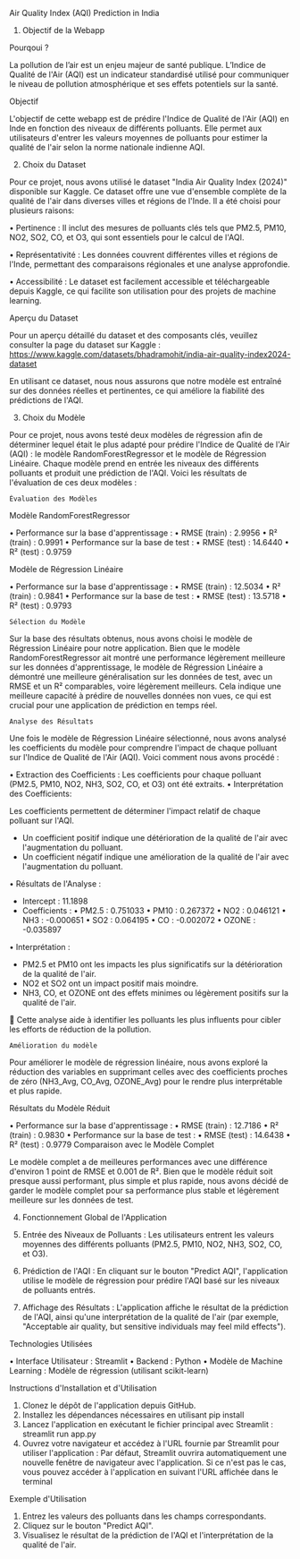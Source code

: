 Air Quality Index (AQI) Prediction in India


1.	Objectif de la Webapp

Pourqoui ?

La pollution de l’air est un enjeu majeur de santé publique. L’Indice de Qualité de l'Air (AQI) est un indicateur standardisé utilisé pour communiquer le niveau de pollution atmosphérique et ses effets potentiels sur la santé.

Objectif

L'objectif de cette webapp est de prédire l'Indice de Qualité de l'Air (AQI) en Inde en fonction des niveaux de différents polluants. Elle permet aux utilisateurs d'entrer les valeurs moyennes de polluants pour estimer la qualité de l'air selon la norme nationale indienne AQI.


2.	Choix du Dataset

Pour ce projet, nous avons utilisé le dataset "India Air Quality Index (2024)" disponible sur Kaggle. Ce dataset offre une vue d'ensemble complète de la qualité de l'air dans diverses villes et régions de l'Inde. Il a été choisi pour plusieurs raisons:

•	Pertinence : Il inclut des mesures de polluants clés tels que PM2.5, PM10, NO2, SO2, CO, et O3, qui sont essentiels pour le calcul de l'AQI.

•	Représentativité : Les données couvrent différentes villes et régions de l'Inde, permettant des comparaisons régionales et une analyse approfondie.

•	Accessibilité : Le dataset est facilement accessible et téléchargeable depuis Kaggle, ce qui facilite son utilisation pour des projets de machine learning.

Aperçu du Dataset

Pour un aperçu détaillé du dataset et des composants clés, veuillez consulter la page du dataset sur Kaggle : https://www.kaggle.com/datasets/bhadramohit/india-air-quality-index2024-dataset 

En utilisant ce dataset, nous nous assurons que notre modèle est entraîné sur des données réelles et pertinentes, ce qui améliore la fiabilité des prédictions de l'AQI.



3.	Choix du Modèle

Pour ce projet, nous avons testé deux modèles de régression afin de déterminer lequel était le plus adapté pour prédire l'Indice de Qualité de l'Air (AQI) : le modèle RandomForestRegressor et le modèle de Régression Linéaire. Chaque modèle prend en entrée les niveaux des différents polluants et produit une prédiction de l'AQI.
Voici les résultats de l'évaluation de ces deux modèles :

 	Évaluation des Modèles

Modèle RandomForestRegressor

•	Performance sur la base d'apprentissage :
•	RMSE (train) : 2.9956
•	R² (train) : 0.9991
•	Performance sur la base de test :
•	RMSE (test) : 14.6440
•	R² (test) : 0.9759

Modèle de Régression Linéaire

•	Performance sur la base d'apprentissage :
•	RMSE (train) : 12.5034
•	R² (train) : 0.9841
•	Performance sur la base de test :
•	RMSE (test) : 13.5718
•	R² (test) : 0.9793
 	
    Sélection du Modèle

Sur la base des résultats obtenus, nous avons choisi le modèle de Régression Linéaire pour notre application. Bien que le modèle RandomForestRegressor ait montré une performance légèrement meilleure sur les données d'apprentissage, le modèle de Régression Linéaire a démontré une meilleure généralisation sur les données de test, avec un RMSE et un R² comparables, voire légèrement meilleurs. Cela indique une meilleure capacité à prédire de nouvelles données non vues, ce qui est crucial pour une application de prédiction en temps réel.
 	
    Analyse des Résultats

Une fois le modèle de Régression Linéaire sélectionné, nous avons analysé les coefficients du modèle pour comprendre l'impact de chaque polluant sur l'Indice de Qualité de l'Air (AQI). Voici comment nous avons procédé :

•	Extraction des Coefficients : Les coefficients pour chaque polluant (PM2.5, PM10, NO2, NH3, SO2, CO, et O3) ont été extraits.
•	Interprétation des Coefficients:

Les coefficients permettent de déterminer l'impact relatif de chaque polluant sur l'AQI.
-	Un coefficient positif indique une détérioration de la qualité de l'air avec l'augmentation du polluant.
-	Un coefficient négatif indique une amélioration de la qualité de l'air avec l'augmentation du polluant.

•	Résultats de l'Analyse :
-	Intercept : 11.1898
-	Coefficients :
•	PM2.5 : 0.751033
•	PM10 : 0.267372
•	NO2 : 0.046121
•	NH3 : -0.000651
•	SO2 : 0.064195
•	CO : -0.002072
•	OZONE : -0.035897

•	Interprétation :
-	PM2.5 et PM10 ont les impacts les plus significatifs sur la détérioration de la qualité de l'air.
-	NO2 et SO2 ont un impact positif mais moindre.
-	NH3, CO, et OZONE ont des effets minimes ou légèrement positifs sur la qualité de l'air.

	Cette analyse aide à identifier les polluants les plus influents pour cibler les efforts de réduction de la pollution.

 	Amélioration du modèle

Pour améliorer le modèle de régression linéaire, nous avons exploré la réduction des variables en supprimant celles avec des coefficients proches de zéro (NH3_Avg, CO_Avg, OZONE_Avg) pour le rendre plus interprétable et plus rapide.

Résultats du Modèle Réduit

•	Performance sur la base d'apprentissage :
•	RMSE (train) : 12.7186
•	R² (train) : 0.9830
•	Performance sur la base de test :
•	RMSE (test) : 14.6438
•	R² (test) : 0.9779
Comparaison avec le Modèle Complet

Le modèle complet a de meilleures performances avec une différence d'environ 1 point de RMSE et 0.001 de R². Bien que le modèle réduit soit presque aussi performant, plus simple et plus rapide, nous avons décidé de garder le modèle complet pour sa performance plus stable et légèrement meilleure sur les données de test.


4.	Fonctionnement Global de l'Application


1.	Entrée des Niveaux de Polluants : Les utilisateurs entrent les valeurs moyennes des différents polluants (PM2.5, PM10, NO2, NH3, SO2, CO, et O3).
2.	Prédiction de l'AQI : En cliquant sur le bouton "Predict AQI", l'application utilise le modèle de régression pour prédire l'AQI basé sur les niveaux de polluants entrés.
3.	Affichage des Résultats : L'application affiche le résultat de la prédiction de l'AQI, ainsi qu'une interprétation de la qualité de l'air (par exemple, "Acceptable air quality, but sensitive individuals may feel mild effects").


Technologies Utilisées

•	Interface Utilisateur : Streamlit
•	Backend : Python
•	Modèle de Machine Learning : Modèle de régression (utilisant scikit-learn)

Instructions d'Installation et d'Utilisation

1.	Clonez le dépôt de l'application depuis GitHub.
2.	Installez les dépendances nécessaires en utilisant pip install 
3.	Lancez l'application en exécutant le fichier principal avec Streamlit : streamlit run app.py 
4.	Ouvrez votre navigateur et accédez à l'URL fournie par Streamlit pour utiliser l'application : Par défaut, Streamlit ouvrira automatiquement une nouvelle fenêtre de navigateur avec l'application. Si ce n'est pas le cas, vous pouvez accéder à l'application en suivant l'URL affichée dans le terminal

Exemple d'Utilisation

1.	Entrez les valeurs des polluants dans les champs correspondants.
2.	Cliquez sur le bouton "Predict AQI".
3.	Visualisez le résultat de la prédiction de l'AQI et l'interprétation de la qualité de l'air.




